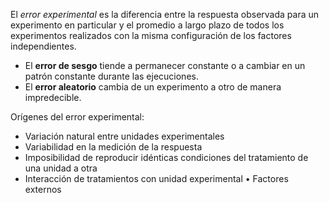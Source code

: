 El _error experimental_ es la diferencia entre la respuesta observada para un experimento en particular y el promedio a largo plazo de todos los experimentos realizados con la misma configuración de los factores independientes.

- El **error de sesgo** tiende a permanecer constante o a cambiar en un patrón constante durante las ejecuciones.
- El **error aleatorio** cambia de un experimento a otro de manera impredecible.

Orígenes del error experimental: 
- Variación natural entre unidades experimentales
- Variabilidad en la medición de la respuesta
- Imposibilidad de reproducir idénticas condiciones del tratamiento de una unidad a otra
- Interacción de tratamientos con unidad experimental • Factores externos